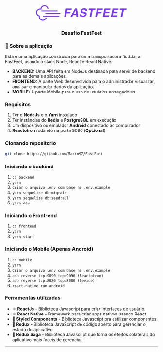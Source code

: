 <h1 align="center">
  <img alt="Fastfeet" title="Fastfeet" src="./github/logo.png" width="300px" />
</h1>

<h3 align="center">
  Desafio  FastFeet
</h3>

### 📜 Sobre a aplicação

Esta é uma aplicação construída para uma transportadora fictícia, a FastFeet, usando a stack Node, React e React Native.

- **BACKEND:** Uma API feita em NodeJs destinada para servir de backend para as demais aplicações.
- **FRONTEND:** A parte Web desenvolvida para o administrador visualizar, analisar e manipular dados da aplicação.
- **MOBILE:** A parte Mobile para o uso de usuários entregadores.

### Requisitos

1. Ter o **NodeJs** e o **Yarn** instalado
2. Ter instâncias do **Redis** e **PostgreSQL** em execução
3. Um dispositivo ou emulador **Android** conectado ao computador
4. **Reactotron** rodando na porta 9090 (**Opcional**)

### Clonando repositorio

```sh
git clone https://github.com/Mazin97/FastFeet
```

### Iniciando o backend

1. `cd backend`
2. `yarn`
3. `Criar o arquivo .env com base no .env.example`
4. `yarn sequelize db:migrate`
5. `yarn sequelize db:seed:all`
6. `yarn dev`

### Iniciando o Front-end

1. `cd frontend`
2. `yarn`
3. `yarn start`

### Iniciando o Mobile (Apenas Android)

1. `cd mobile`
2. `yarn`
3. `Criar o arquivo .env com base no .env.example`
4. `adb reverse tcp:9090 tcp:9090 (Reactotron)`
5. `adb reverse tcp:8080 tcp:8080 (Device)`
6. `react-native run-android`

### Ferramentas utilizadas

- ⚛️ **ReactJs** - Biblioteca Javascript para criar interfaces de usuário.
- ⚛️ **React Native** - Framework para criar apps nativos usando React.
- 💅 **Styled Components** - Biblioteca Javascript pra estilizar componentes.
- 🔁 **Redux** - Biblioteca JavaScript de código aberto para gerenciar o estado do aplicativo.
- 🔂 **Redux Saga** - Biblioteca Javascript que torna os efeitos colaterais do aplicativo mais faceis de gerenciar.

<hr>
